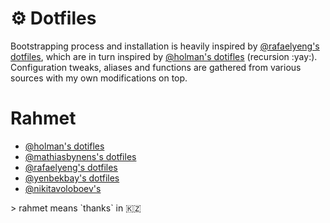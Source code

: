 # ⚙️ Dotfiles

Bootstrapping process and installation is heavily inspired by [@rafaelyeng's dotfiles](https://github.com/rafaeleyng/dotfiles/), which are in turn inspired by [@holman's dotifles](https://github.com/holman/dotfiles) (recursion :yay:).
Configuration tweaks, aliases and functions are gathered from various sources with my own modifications on top.

# Rahmet

- [@holman's dotifles](https://github.com/holman/dotfiles)
- [@mathiasbynens's dotfiles](https://github.com/mathiasbynens/dotfiles)
- [@rafaelyeng's dotfiles](https://github.com/rafaeleyng/dotfiles/)
- [@yenbekbay's dotfiles](https://github.com/yenbekbay/dotfiles)
- [@nikitavoloboev's](https://github.com/nikitavoloboev/dotfiles)

\> rahmet means \`thanks\` in 🇰🇿
